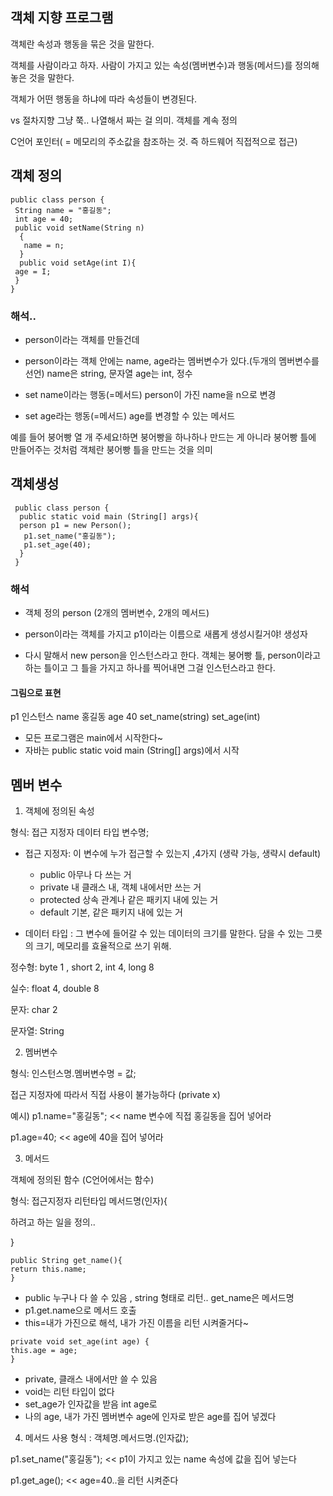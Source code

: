 ## 객체 지향 프로그램

객체란 속성과 행동을 묶은 것을 말한다. 

객체를 사람이라고 하자. 사람이 가지고 있는 속성(멤버변수)과 행동(메서드)를 정의해놓은 것을 말한다.

객체가 어떤 행동을 하냐에 따라 속성들이 변경된다.

vs 절차지향 그냥 쭉.. 나열해서 짜는 걸 의미. 객체를 계속 정의

C언어 포인터( = 메모리의 주소값을 참조하는 것. 즉 하드웨어 직접적으로 접근)

## 객체 정의

```
public class person {
 String name = "홍길동";
 int age = 40;
 public void setName(String n)
  { 
   name = n;
  }
  public void setAge(int I){
 age = I;
 }
}

```

### 해석.. 

- person이라는 객체를 만들건데

- person이라는 객체 안에는 name, age라는 멤버변수가 있다.(두개의 멤버변수를 
선언) name은 string, 문자열 age는 int, 정수

- set name이라는 행동(=메서드) person이 가진 name을 n으로 변경

- set age라는 행동(=메서드) age를 변경할 수 있는 메서드

예를 들어 붕어빵 열 개 주세요!하면 붕어빵을 하나하나 만드는 게 아니라 붕어빵 틀에 만들어주는 것처럼 객체란 붕어빵 틀을 만드는 것을 의미


## 객체생성
```
 public class person {
  public static void main (String[] args){
  person p1 = new Person(); 
   p1.set_name("홍길동");
   p1.set_age(40);
  }
 }
```

### 해석
- 객체 정의 person (2개의 멤버변수, 2개의 메서드)

- person이라는 객체를 가지고 p1이라는 이름으로 새롭게 생성시킬거야! 생성자

- 다시 말해서 new person을 인스턴스라고 한다.
객체는 붕어빵 틀, person이라고 하는 틀이고
그 틀을 가지고 하나를 찍어내면 그걸 인스턴스라고 한다.

#### 그림으로 표현

p1 인스턴스
name 홍길동
age 40
set_name(string)
set_age(int)

- 모든 프로그램은 main에서 시작한다~ 
- 자바는 public static void main (String[] args)에서 시작


## 멤버 변수

1. 객체에 정의된 속성

형식: 접근 지정자 데이터 타입 변수명;

 - 접근 지정자: 이 변수에 누가 접근할 수 있는지 ,4가지 (생략 가능, 생략시 default)
   - public 아무나 다 쓰는 거
   - private 내 클래스 내, 객체 내에서만 쓰는 거
   - protected 상속 관계나 같은 패키지 내에 있는 거
   - default 기본, 같은 패키지 내에 있는 거

 - 데이터 타입 : 그 변수에 들어갈 수 있는 데이터의 크기를 말한다. 담을 수 있는 그릇의 크기, 메모리를 효율적으로 쓰기 위해.

        
정수형: byte 1 , short  2,  int  4, long  8

실수: float  4, double   8

문자: char 2

문자열: String


2. 멤버변수 

 형식: 인스턴스명.멤버변수명 = 값;
 
 접근 지정자에 따라서 직접 사용이 불가능하다 (private x)
 
 예시) p1.name="홍길동"; << name 변수에 직접 홍길동을 집어 넣어라
 
 p1.age=40; << age에 40을 집어 넣어라
 
 3. 메서드
 
 객체에 정의된 함수 (C언어에서는 함수)
 
 형식: 접근지정자 리턴타입 메서드명(인자){
 
  하려고 하는 일을 정의..
 
 }


 ```
 public String get_name(){
 return this.name;
 }
 ```
 - public 누구나 다 쓸 수 있음 , string 형태로 리턴.. get_name은 메서드명
 - p1.get.name으로 메서드 호출
 - this=내가 가진으로 해석, 내가 가진 이름을 리턴 시켜줄거다~
 ```
 private void set_age(int age) {
 this.age = age;
 }
 ```
  - private, 클래스 내에서만 쓸 수 있음 
  - void는 리턴 타입이 없다
  - set_age가 인자값을 받음 int age로
  - 나의 age, 내가 가진 멤버변수 age에 인자로 받은 age를 집어 넣겠다

4. 메서드 사용
형식 : 객체명.메서드명.(인자값);

p1.set_name("홍길동"); << p1이 가지고 있는 name 속성에 값을 집어 넣는다

p1.get_age(); << age=40..을 리턴 시켜준다
